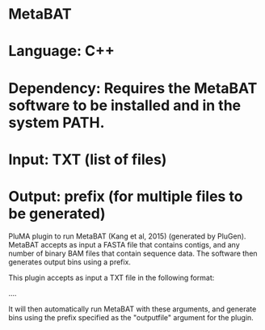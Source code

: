 # MetaBAT
# Language: C++
# Dependency: Requires the MetaBAT software to be installed and in the system PATH.
# Input: TXT (list of files)
# Output: prefix (for multiple files to be generated)

PluMA plugin to run MetaBAT (Kang et al, 2015) (generated by PluGen).
MetaBAT accepts as input a FASTA file that contains contigs, and any number
of binary BAM files that contain sequence data.  The software then
generates output bins using a prefix.

This plugin accepts as input a TXT file in the following format:

<FASTA file for contigs>
<BAM file, sample 1>
<BAM file, sample 2>
....

It will then automatically run MetaBAT with these arguments, and generate
bins using the prefix specified as the "outputfile" argument for the plugin.


